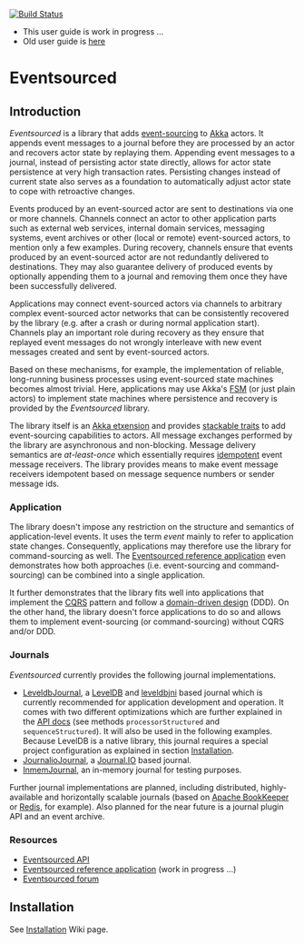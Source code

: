 [![Build Status](https://secure.travis-ci.org/eligosource/eventsourced.png)](http://travis-ci.org/eligosource/eventsourced)

- This user guide is work in progress …
- Old user guide is [here](https://github.com/eligosource/eventsourced/blob/master/README.md)

Eventsourced
============

Introduction
------------

<i>Eventsourced</i> is a library that adds [event-sourcing](http://martinfowler.com/eaaDev/EventSourcing.html) to [Akka](http://akka.io/) actors. It appends event messages to a journal before they are processed by an actor and recovers actor state by replaying them. Appending event messages to a journal, instead of persisting actor state directly, allows for actor state persistence at very high transaction rates. Persisting changes instead of current state also serves as a foundation to automatically adjust actor state to cope with retroactive changes.

Events produced by an event-sourced actor are sent to destinations via one or more channels. Channels connect an actor to other application parts such as external web services, internal domain services, messaging systems, event archives or other (local or remote) event-sourced actors, to mention only a few examples. During recovery, channels ensure that events produced by an event-sourced actor are not redundantly delivered to destinations. They may also guarantee delivery of produced events by optionally appending them to a journal and removing them once they have been successfully delivered. 

Applications may connect event-sourced actors via channels to arbitrary complex event-sourced actor networks that can be consistently recovered by the library (e.g. after a crash or during normal application start). Channels play an important role during recovery as they ensure that replayed event messages do not wrongly interleave with new event messages created and sent by event-sourced actors. 

Based on these mechanisms, for example, the implementation of reliable, long-running business processes using event-sourced state machines becomes almost trivial. Here, applications may use Akka's [FSM](http://doc.akka.io/docs/akka/2.0.3/scala/fsm.html) (or just plain actors) to implement state machines where persistence and recovery is provided by the <i>Eventsourced</i> library.

The library itself is an [Akka etxension](http://doc.akka.io/docs/akka/2.0.3/scala/extending-akka.html) and provides [stackable traits](http://www.artima.com/scalazine/articles/stackable_trait_pattern.html) to add event-sourcing capabilities to actors. All message exchanges performed by the library are asynchronous and non-blocking. Message delivery semantics are <i>at-least-once</i> which essentially requires [idempotent](http://queue.acm.org/detail.cfm?id=2187821) event message receivers. The library provides means to make event message receivers idempotent based on message sequence numbers or sender message ids.

### Application

The library doesn't impose any restriction on the structure and semantics of application-level events. It uses the term <i>event</i> mainly to refer to application state changes. Consequently, applications may therefore use the library for command-sourcing as well. The [Eventsourced reference application](https://github.com/eligosource/eventsourced-example) even demonstrates how both approaches (i.e. event-sourcing and command-sourcing) can be combined into a single application.

It further demonstrates that the library fits well into applications that implement the [CQRS](http://martinfowler.com/bliki/CQRS.html) pattern and follow a [domain-driven design](http://domaindrivendesign.org/resources/what_is_ddd) (DDD). On the other hand, the library doesn't force applications to do so and allows them to implement event-sourcing (or command-sourcing) without CQRS and/or DDD.

### Journals

<i>Eventsourced</i> currently provides the following journal implementations.

- [LeveldbJournal](http://eligosource.github.com/eventsourced/#org.eligosource.eventsourced.journal.LeveldbJournal$), a [LevelDB](http://code.google.com/p/leveldb/) and [leveldbjni](https://github.com/fusesource/leveldbjni) based journal which is currently recommended for application development and operation. It comes with two different optimizations which are further explained in the [API docs](http://eligosource.github.com/eventsourced/#org.eligosource.eventsourced.journal.LeveldbJournal$) (see methods `processorStructured` and `sequenceStructured`). It will also be used in the following examples. Because LevelDB is a native library, this journal requires a special project configuration as explained in section [Installation](#installation). 
- [JournalioJournal](http://eligosource.github.com/eventsourced/#org.eligosource.eventsourced.journal.JournalioJournal$), a [Journal.IO](https://github.com/sbtourist/Journal.IO) based journal. 
- [InmemJournal](http://eligosource.github.com/eventsourced/#org.eligosource.eventsourced.journal.JournalioJournal$), an in-memory journal for testing purposes.

Further journal implementations are planned, including distributed, highly-available and horizontally scalable journals (based on [Apache BookKeeper](http://zookeeper.apache.org/bookkeeper/) or [Redis](http://redis.io/), for example). Also planned for the near future is a journal plugin API and an event archive.

### Resources

- [Eventsourced API](http://eligosource.github.com/eventsourced/#org.eligosource.eventsourced.core.package)
- [Eventsourced reference application](https://github.com/eligosource/eventsourced-example) (work in progress ...)
- [Eventsourced forum](http://groups.google.com/group/eventsourced)


Installation
------------

See [Installation](https://github.com/eligosource/eventsourced/wiki/Installation) Wiki page.
